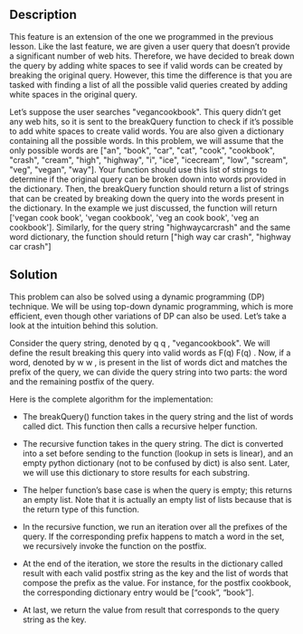 ## Description

This feature is an extension of the one we programmed in the previous lesson. Like the last feature, we are given a user query that doesn’t provide a significant number of web hits. Therefore, we have decided to break down the query by adding white spaces to see if valid words can be created by breaking the original query. However, this time the difference is that you are tasked with finding a list of all the possible valid queries created by adding white spaces in the original query.

Let’s suppose the user searches "vegancookbook". This query didn’t get any web hits, so it is sent to the breakQuery function to check if it’s possible to add white spaces to create valid words. You are also given a dictionary containing all the possible words. In this problem, we will assume that the only possible words are ["an", "book", "car", "cat", "cook", "cookbook", "crash", "cream", "high", "highway", "i", "ice", "icecream", "low", "scream", "veg", "vegan", "way"]. Your function should use this list of strings to determine if the original query can be broken down into words provided in the dictionary. Then, the breakQuery function should return a list of strings that can be created by breaking down the query into the words present in the dictionary. In the example we just discussed, the function will return ['vegan cook book', 'vegan cookbook', 'veg an cook book', 'veg an cookbook']. Similarly, for the query string "highwaycarcrash" and the same word dictionary, the function should return ["high way car crash", "highway car crash"]


## Solution

This problem can also be solved using a dynamic programming (DP) technique. We will be using top-down dynamic programming, which is more efficient, even though other variations of DP can also be used. Let’s take a look at the intuition behind this solution.

Consider the query string, denoted by q
q
, "vegancookbook". We will define the result breaking this query into valid words as F(q)
F(q)
. Now, if a word, denoted by w
w
, is present in the list of words dict and matches the prefix of the query, we can divide the query string into two parts: the word and the remaining postfix of the query.

Here is the complete algorithm for the implementation:

* The breakQuery() function takes in the query string and the list of words called dict. This function then calls a recursive helper function.

* The recursive function takes in the query string. The dict is converted into a set before sending to the function (lookup in sets is linear), and an empty python dictionary (not to be confused by dict) is also sent. Later, we will use this dictionary to store results for each substring.

* The helper function’s base case is when the query is empty; this returns an empty list. Note that it is actually an empty list of lists because that is the return type of this function.

* In the recursive function, we run an iteration over all the prefixes of the query. If the corresponding prefix happens to match a word in the set, we recursively invoke the function on the postfix.

* At the end of the iteration, we store the results in the dictionary called result with each valid postfix string as the key and the list of words that compose the prefix as the value. For instance, for the postfix cookbook, the corresponding dictionary entry would be [“cook”, “book”].

* At last, we return the value from result that corresponds to the query string as the key.


